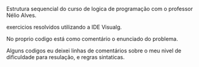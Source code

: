 Estrutura sequencial do curso de logica de programação com o professor Nélio Alves.

exercicios resolvidos utilizando a IDE Visualg.

No proprio codigo está como comentário o enunciado do problema.

Alguns codigos eu deixei linhas de comentários sobre o meu nivel de dificuldade para resulação, e regras sintaticas.
